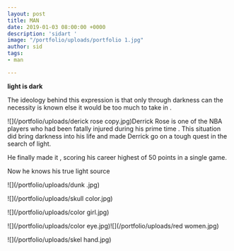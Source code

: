 ```yaml
---
layout: post
title: MAN
date: 2019-01-03 08:00:00 +0000
description: 'sidart '
image: "/portfolio/uploads/portfolio 1.jpg"
author: sid
tags:
- man

---
```

**light is dark**

The ideology behind this expression is that only through darkness can the necessity is known else it would be too much to take in .

![](/portfolio/uploads/derick rose copy.jpg)Derrick Rose is one of the NBA players who had been fatally injured during his prime time . This situation did bring darkness into his life  and made Derrick  go on a tough quest in the search of light.

He finally made it , scoring his career highest of 50 points in a single game.

Now he knows his true light source

![](/portfolio/uploads/dunk .jpg)

![](/portfolio/uploads/skull color.jpg)

![](/portfolio/uploads/color girl.jpg)

![](/portfolio/uploads/color eye.jpg)![](/portfolio/uploads/red women.jpg)

![](/portfolio/uploads/skel hand.jpg)